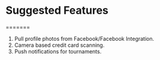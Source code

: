 # Suggested Features
=======
1. Pull profile photos from Facebook/Facebook Integration.
2. Camera based credit card scanning.
3. Push notifications for tournaments.
